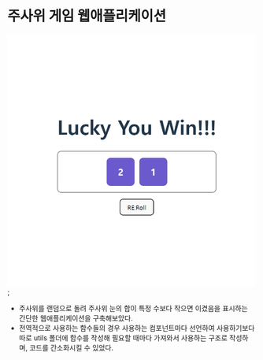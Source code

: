 # 주사위 게임 웹애플리케이션

![dice](images/dice.png);

- 주사위를 랜덤으로 돌려 주사위 눈의 합이 특정 수보다 작으면 이겼음을 표시하는 간단한 웹애플리케이션을 구축해보았다.
- 전역적으로 사용하는 함수들의 경우 사용하는 컴포넌트마다 선언하여 사용하기보다 따로 utils 폴더에 함수를 작성해 필요할 때마다 가져와서 사용하는 구조로 작성하며, 코드를 간소화시킬 수 있었다.

